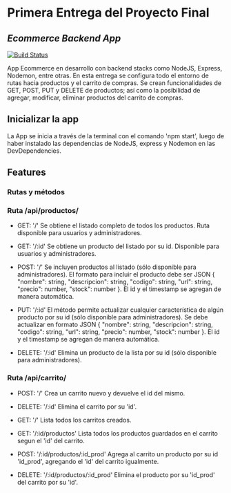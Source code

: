 # Primera Entrega del Proyecto Final
## _Ecommerce Backend App_

[![Build Status](https://travis-ci.org/joemccann/dillinger.svg?branch=master)](https://travis-ci.org/joemccann/dillinger)

App Ecommerce en desarrollo con backend stacks como NodeJS, Express, Nodemon, entre otras. En esta entrega se configura todo el entorno de rutas hacia productos y el carrito de compras. Se crean funcionalidades de GET, POST, PUT y DELETE de productos; así como la posibilidad de agregar, modificar, eliminar productos del carrito de compras. 

## Inicializar la app

La App se inicia a través de la terminal con el comando 'npm start', luego de haber instalado las dependencias de NodeJS, express y Nodemon en las DevDependencies. 

## Features

### Rutas y métodos

### Ruta /api/productos/

- GET: '/'
Se obtiene el listado completo de todos los productos. Ruta disponible para usuarios y administradores.

- GET: '/:id'
Se obtiene un producto del listado por su id. Disponible para usuarios y administradores.

- POST: '/'
Se incluyen productos al listado (sólo disponible para administradores). El formato para incluir el producto debe ser JSON { "nombre": string, "descripcion": string, "codigo": string, "url": string, "precio": number, "stock": number }. El id y el timestamp se agregan de manera automática.
    
- PUT: '/:id'
El método permite actualizar cualquier característica de algún producto por su id (sólo disponible para administradores). Se debe actualizar en formato JSON { "nombre": string, "descripcion": string, "codigo": string, "url": string, "precio": number, "stock": number }. El id y el timestamp se agregan de manera automática.

- DELETE: '/:id'
Elimina un producto de la lista por su id (sólo disponible para administradores).

### Ruta /api/carrito/

- POST: '/'
Crea un carrito nuevo y devuelve el id del mismo.

- DELETE: '/:id'
Elimina el carrito por su 'id'.

- GET: '/'
Lista todos los carritos creados.

- GET: '/:id/productos'
Lista todos los productos guardados en el carrito segun el 'id' del carrito.

- POST: '/:id/productos/:id_prod'
Agrega al carrito un producto por su id 'id_prod', agregando el 'id' del carrito igualmente.

- DELETE: '/:id/productos/:id_prod'
Elimina el producto por su 'id_prod' del carrito por su 'id'.
